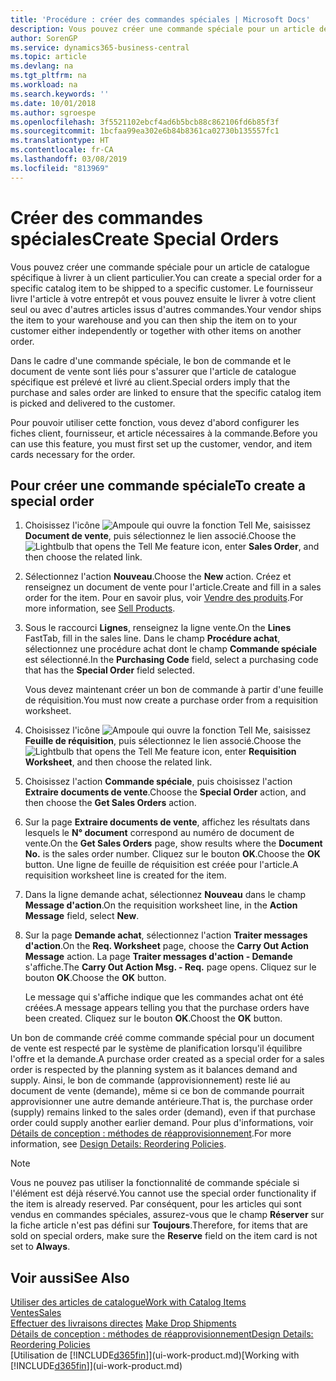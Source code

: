 ```yaml
---
title: 'Procédure : créer des commandes spéciales | Microsoft Docs'
description: Vous pouvez créer une commande spéciale pour un article de catalogue spécifique à livrer à un client particulier. Le fournisseur livre l'article à votre entrepôt et vous pouvez ensuite le livrer à votre client seul ou avec d'autres articles issus d'autres commandes.
author: SorenGP
ms.service: dynamics365-business-central
ms.topic: article
ms.devlang: na
ms.tgt_pltfrm: na
ms.workload: na
ms.search.keywords: ''
ms.date: 10/01/2018
ms.author: sgroespe
ms.openlocfilehash: 3f5521102ebcf4ad6b5bcb88c862106fd6b85f3f
ms.sourcegitcommit: 1bcfaa99ea302e6b84b8361ca02730b135557fc1
ms.translationtype: HT
ms.contentlocale: fr-CA
ms.lasthandoff: 03/08/2019
ms.locfileid: "813969"
---
```

# <a name="create-special-orders"></a><span data-ttu-id="43eec-104">Créer des commandes spéciales</span><span class="sxs-lookup"><span data-stu-id="43eec-104">Create Special Orders</span></span>
<span data-ttu-id="43eec-105">Vous pouvez créer une commande spéciale pour un article de catalogue spécifique à livrer à un client particulier.</span><span class="sxs-lookup"><span data-stu-id="43eec-105">You can create a special order for a specific catalog item to be shipped to a specific customer.</span></span> <span data-ttu-id="43eec-106">Le fournisseur livre l'article à votre entrepôt et vous pouvez ensuite le livrer à votre client seul ou avec d'autres articles issus d'autres commandes.</span><span class="sxs-lookup"><span data-stu-id="43eec-106">Your vendor ships the item to your warehouse and you can then ship the item on to your customer either independently or together with other items on another order.</span></span>  

<span data-ttu-id="43eec-107">Dans le cadre d'une commande spéciale, le bon de commande et le document de vente sont liés pour s'assurer que l'article de catalogue spécifique est prélevé et livré au client.</span><span class="sxs-lookup"><span data-stu-id="43eec-107">Special orders imply that the purchase and sales order are linked to ensure that the specific catalog item is picked and delivered to the customer.</span></span>  

<span data-ttu-id="43eec-108">Pour pouvoir utiliser cette fonction, vous devez d'abord configurer les fiches client, fournisseur, et article nécessaires à la commande.</span><span class="sxs-lookup"><span data-stu-id="43eec-108">Before you can use this feature, you must first set up the customer, vendor, and item cards necessary for the order.</span></span>  

## <a name="to-create-a-special-order"></a><span data-ttu-id="43eec-109">Pour créer une commande spéciale</span><span class="sxs-lookup"><span data-stu-id="43eec-109">To create a special order</span></span>  
1.  <span data-ttu-id="43eec-110">Choisissez l'icône ![Ampoule qui ouvre la fonction Tell Me](media/ui-search/search_small.png "Dites-moi ce que vous voulez faire"), saisissez **Document de vente**, puis sélectionnez le lien associé.</span><span class="sxs-lookup"><span data-stu-id="43eec-110">Choose the ![Lightbulb that opens the Tell Me feature](media/ui-search/search_small.png "Tell me what you want to do") icon, enter **Sales Order**, and then choose the related link.</span></span>  
2. <span data-ttu-id="43eec-111">Sélectionnez l'action **Nouveau**.</span><span class="sxs-lookup"><span data-stu-id="43eec-111">Choose the **New** action.</span></span> <span data-ttu-id="43eec-112">Créez et renseignez un document de vente pour l'article.</span><span class="sxs-lookup"><span data-stu-id="43eec-112">Create and fill in a  sales order for the item.</span></span> <span data-ttu-id="43eec-113">Pour en savoir plus, voir [Vendre des produits](sales-how-sell-products.md).</span><span class="sxs-lookup"><span data-stu-id="43eec-113">For more information, see [Sell Products](sales-how-sell-products.md).</span></span>
3.  <span data-ttu-id="43eec-114">Sous le raccourci **Lignes**, renseignez la ligne vente.</span><span class="sxs-lookup"><span data-stu-id="43eec-114">On the **Lines** FastTab, fill in the sales line.</span></span> <span data-ttu-id="43eec-115">Dans le champ **Procédure achat**, sélectionnez une procédure achat dont le champ **Commande spéciale** est sélectionné.</span><span class="sxs-lookup"><span data-stu-id="43eec-115">In the **Purchasing Code** field, select a purchasing code that has the **Special Order** field selected.</span></span>

    <span data-ttu-id="43eec-116">Vous devez maintenant créer un bon de commande à partir d'une feuille de réquisition.</span><span class="sxs-lookup"><span data-stu-id="43eec-116">You must now create a purchase order from a requisition worksheet.</span></span>  
4. <span data-ttu-id="43eec-117">Choisissez l'icône ![Ampoule qui ouvre la fonction Tell Me](media/ui-search/search_small.png "Dites-moi ce que vous voulez faire"), saisissez **Feuille de réquisition**, puis sélectionnez le lien associé.</span><span class="sxs-lookup"><span data-stu-id="43eec-117">Choose the ![Lightbulb that opens the Tell Me feature](media/ui-search/search_small.png "Tell me what you want to do") icon, enter **Requisition Worksheet**, and then choose the related link.</span></span>  
5. <span data-ttu-id="43eec-118">Choisissez l'action **Commande spéciale**, puis choisissez l'action **Extraire documents de vente**.</span><span class="sxs-lookup"><span data-stu-id="43eec-118">Choose the **Special Order** action, and then choose the **Get Sales Orders** action.</span></span>  
6.  <span data-ttu-id="43eec-119">Sur la page **Extraire documents de vente**, affichez les résultats dans lesquels le **N° document** correspond au numéro de document de vente.</span><span class="sxs-lookup"><span data-stu-id="43eec-119">On the **Get Sales Orders** page, show results where the **Document No.** is the sales order number.</span></span> <span data-ttu-id="43eec-120">Cliquez sur le bouton **OK**.</span><span class="sxs-lookup"><span data-stu-id="43eec-120">Choose the **OK** button.</span></span> <span data-ttu-id="43eec-121">Une ligne de feuille de réquisition est créée pour l'article.</span><span class="sxs-lookup"><span data-stu-id="43eec-121">A requisition worksheet line is created for the item.</span></span>  
7.  <span data-ttu-id="43eec-122">Dans la ligne demande achat, sélectionnez **Nouveau** dans le champ **Message d'action**.</span><span class="sxs-lookup"><span data-stu-id="43eec-122">On the requisition worksheet line, in the **Action Message** field, select **New**.</span></span>  
8.  <span data-ttu-id="43eec-123">Sur la page **Demande achat**, sélectionnez l'action **Traiter messages d'action**.</span><span class="sxs-lookup"><span data-stu-id="43eec-123">On the **Req. Worksheet** page, choose the **Carry Out Action Message** action.</span></span> <span data-ttu-id="43eec-124">La page **Traiter messages d'action - Demande** s'affiche.</span><span class="sxs-lookup"><span data-stu-id="43eec-124">The **Carry Out Action Msg. - Req.** page opens.</span></span> <span data-ttu-id="43eec-125">Cliquez sur le bouton **OK**.</span><span class="sxs-lookup"><span data-stu-id="43eec-125">Choose the **OK** button.</span></span>  

    <span data-ttu-id="43eec-126">Le message qui s'affiche indique que les commandes achat ont été créées.</span><span class="sxs-lookup"><span data-stu-id="43eec-126">A message appears telling you that the purchase orders have been created.</span></span> <span data-ttu-id="43eec-127">Cliquez sur le bouton **OK**.</span><span class="sxs-lookup"><span data-stu-id="43eec-127">Choost the **OK** button.</span></span>  

<span data-ttu-id="43eec-128">Un bon de commande créé comme commande spécial pour un document de vente est respecté par le système de planification lorsqu'il équilibre l'offre et la demande.</span><span class="sxs-lookup"><span data-stu-id="43eec-128">A purchase order created as a special order for a sales order is respected by the planning system as it balances demand and supply.</span></span> <span data-ttu-id="43eec-129">Ainsi, le bon de commande (approvisionnement) reste lié au document de vente (demande), même si ce bon de commande pourrait approvisionner une autre demande antérieure.</span><span class="sxs-lookup"><span data-stu-id="43eec-129">That is, the purchase order (supply) remains linked to the sales order (demand), even if that purchase order could supply another earlier demand.</span></span> <span data-ttu-id="43eec-130">Pour plus d'informations, voir [Détails de conception : méthodes de réapprovisionnement](design-details-reservation-order-tracking-and-action-messaging.md).</span><span class="sxs-lookup"><span data-stu-id="43eec-130">For more information, see [Design Details: Reordering Policies](design-details-reservation-order-tracking-and-action-messaging.md).</span></span>  

> [!NOTE]  
>  <span data-ttu-id="43eec-131">Vous ne pouvez pas utiliser la fonctionnalité de commande spéciale si l'élément est déjà réservé.</span><span class="sxs-lookup"><span data-stu-id="43eec-131">You cannot use the special order functionality if the item is already reserved.</span></span> <span data-ttu-id="43eec-132">Par conséquent, pour les articles qui sont vendus en commandes spéciales, assurez\-vous que le champ **Réserver** sur la fiche article n'est pas défini sur **Toujours**.</span><span class="sxs-lookup"><span data-stu-id="43eec-132">Therefore, for items that are sold on special orders, make sure the **Reserve** field on the item card is not set to **Always**.</span></span>  

## <a name="see-also"></a><span data-ttu-id="43eec-133">Voir aussi</span><span class="sxs-lookup"><span data-stu-id="43eec-133">See Also</span></span>  
[<span data-ttu-id="43eec-134">Utiliser des articles de catalogue</span><span class="sxs-lookup"><span data-stu-id="43eec-134">Work with Catalog Items</span></span>](inventory-how-work-nonstock-items.md)  
[<span data-ttu-id="43eec-135">Ventes</span><span class="sxs-lookup"><span data-stu-id="43eec-135">Sales</span></span>](sales-manage-sales.md)  
<span data-ttu-id="43eec-136">[Effectuer des livraisons directes](sales-how-drop-shipment.md) </span><span class="sxs-lookup"><span data-stu-id="43eec-136">[Make Drop Shipments](sales-how-drop-shipment.md) </span></span>  
[<span data-ttu-id="43eec-137">Détails de conception : méthodes de réapprovisionnement</span><span class="sxs-lookup"><span data-stu-id="43eec-137">Design Details: Reordering Policies</span></span>](design-details-reservation-order-tracking-and-action-messaging.md)  
<span data-ttu-id="43eec-138">[Utilisation de [!INCLUDE[d365fin](includes/d365fin_md.md)]](ui-work-product.md)</span><span class="sxs-lookup"><span data-stu-id="43eec-138">[Working with [!INCLUDE[d365fin](includes/d365fin_md.md)]](ui-work-product.md)</span></span>
